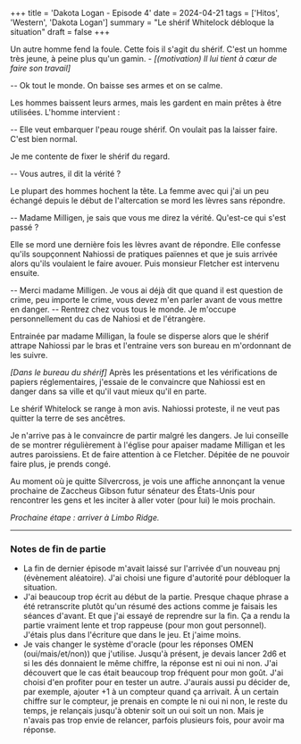 +++
title = 'Dakota Logan - Episode 4'
date = 2024-04-21
tags = ['Hitos', 'Western', 'Dakota Logan']
summary = "Le shérif Whitelock débloque la situation"
draft = false
+++

Un autre homme fend la foule. Cette fois il s'agit du shérif. C'est un homme très jeune, à peine plus qu'un gamin. - *[(motivation) Il lui tient à cœur de faire son travail]*

-- Ok tout le monde. On baisse ses armes et on se calme.

Les hommes baissent leurs armes, mais les gardent en main prêtes à être utilisées. L'homme intervient :

-- Elle veut embarquer l'peau rouge shérif. On voulait pas la laisser faire. C'est bien normal.

Je me contente de fixer le shérif du regard.

-- Vous autres, il dit la vérité ?

Le plupart des hommes hochent la tête. La femme avec qui j'ai un peu échangé depuis le début de l'altercation se mord les lèvres sans répondre.

-- Madame Milligen, je sais que vous me direz la vérité. Qu'est-ce qui s'est passé ?

Elle se mord une dernière fois les lèvres avant de répondre. Elle confesse qu'ils soupçonnent Nahiossi de pratiques païennes et que je suis arrivée alors qu'ils voulaient le faire avouer. Puis monsieur Fletcher est intervenu ensuite.

-- Merci madame Milligen. Je vous ai déjà dit que quand il est question de crime, peu importe le crime, vous devez m'en parler avant de vous mettre en danger.
-- Rentrez chez vous tous le monde. Je m'occupe personnellement du cas de Nahiosi et de l'étrangère.

Entrainée par madame Milligan, la foule se disperse alors que le shérif attrape Nahiossi par le bras et l'entraine vers son bureau en m'ordonnant de les suivre.

*[Dans le bureau du shérif]* Après les présentations et les vérifications de papiers réglementaires, j'essaie de le convaincre que Nahiossi est en danger dans sa ville et qu'il vaut mieux qu'il en parte.

Le shérif Whitelock se range à mon avis. Nahiossi proteste, il ne veut pas quitter la terre de ses ancêtres.

Je n'arrive pas à le convaincre de partir malgré les dangers. Je lui conseille de se montrer régulièrement à l'église pour apaiser madame Milligan et les autres paroissiens. Et de faire attention à ce Fletcher. Dépitée de ne pouvoir faire plus, je prends congé.

Au moment où je quitte Silvercross, je vois une affiche annonçant la venue prochaine de Zaccheus Gibson futur sénateur des États-Unis pour rencontrer les gens et les inciter à aller voter (pour lui) le mois prochain.

*Prochaine étape : arriver à Limbo Ridge.*

----

### Notes de fin de partie

- La fin de dernier épisode m'avait laissé sur l'arrivée d'un nouveau pnj (évènement aléatoire). J'ai choisi une figure d'autorité pour débloquer la situation.
- J'ai beaucoup trop écrit au début de la partie. Presque chaque phrase a été retranscrite plutôt qu'un résumé des actions comme je faisais les séances d'avant. Et que j'ai essayé de reprendre sur la fin. Ça a rendu la partie vraiment lente et trop rappeuse (pour mon gout personnel). J'étais plus dans l'écriture que dans le jeu. Et j'aime moins.
- Je vais changer le système d'oracle (pour les réponses OMEN (oui/mais/et/non)) que j'utilise. Jusqu'à présent, je devais lancer 2d6 et si les dés donnaient le même chiffre, la réponse est ni oui ni non. J'ai découvert que le cas était beaucoup trop fréquent pour mon goût. J'ai choisi d'en profiter pour en tester un autre. J'aurais aussi pu décider de, par exemple, ajouter +1 à un compteur quand ça arrivait. À un certain chiffre sur le compteur, je prenais en compte le ni oui ni non, le reste du temps, je relançais jusqu'à obtenir soit un oui soit un non. Mais je n'avais pas trop envie de relancer, parfois plusieurs fois, pour avoir ma réponse.
